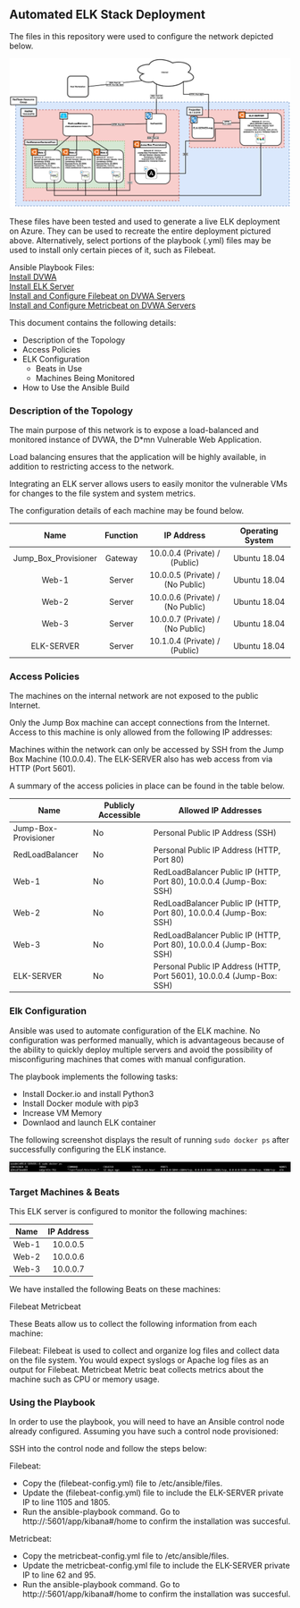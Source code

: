 ## Automated ELK Stack Deployment

The files in this repository were used to configure the network depicted below.

![network_diagram](Images/network_diagram.png)

These files have been tested and used to generate a live ELK deployment on Azure. They can be used to recreate the entire deployment pictured above. Alternatively, select portions of the playbook (.yml) files may be used to install only certain pieces of it, such as Filebeat.

Ansible Playbook Files:\
  [Install DVWA](yml_files/pentest.yml)\
  [Install ELK Server](yml_files/install-elk.yml)\
  [Install and Configure Filebeat on DVWA Servers](yml_files/filebeat-playbook.yml)\
  [Install and Configure Metricbeat on DVWA Servers](yml_files/metricbeat-playbook.yml)

This document contains the following details:
- Description of the Topology
- Access Policies
- ELK Configuration
  - Beats in Use
  - Machines Being Monitored
- How to Use the Ansible Build


### Description of the Topology

The main purpose of this network is to expose a load-balanced and monitored instance of DVWA, the D*mn Vulnerable Web Application.

Load balancing ensures that the application will be highly available, in addition to restricting access to the network.

Integrating an ELK server allows users to easily monitor the vulnerable VMs for changes to the file system and system metrics.

The configuration details of each machine may be found below.

|         Name         | Function |                      IP Address                      | Operating System |
|:--------------------:|:--------:|:----------------------------------------------------:|:----------------:|
| Jump_Box_Provisioner | Gateway  | 10.0.0.4 (Private) / <Jump-Box Public IP> (Public)   | Ubuntu 18.04     |
| Web-1                | Server   | 10.0.0.5 (Private) / (No Public)                     | Ubuntu 18.04     |
| Web-2                | Server   | 10.0.0.6 (Private) / (No Public)                     | Ubuntu 18.04     |
| Web-3                | Server   | 10.0.0.7 (Private) / (No Public)                     | Ubuntu 18.04     |
| ELK-SERVER           | Server   | 10.1.0.4 (Private) / <ELK-SERVER Public IP> (Public) | Ubuntu 18.04     |

### Access Policies

The machines on the internal network are not exposed to the public Internet. 

Only the Jump Box machine can accept connections from the Internet. Access to this machine is only allowed from the following IP addresses:

<Personal Public IP Address>

Machines within the network can only be accessed by SSH from the Jump Box Machine (10.0.0.4). The ELK-SERVER also has web access from <Personal Puablic IP Address> via HTTP (Port 5601).

A summary of the access policies in place can be found in the table below.

| Name                 | Publicly Accessible | Allowed IP Addresses                                                   |
|----------------------|---------------------|------------------------------------------------------------------------|
| Jump-Box-Provisioner | No                  | Personal Public IP Address (SSH)                                       |
| RedLoadBalancer      | No                  | Personal Public IP Address (HTTP, Port 80)                             |
| Web-1                | No                  | RedLoadBalancer Public IP (HTTP, Port 80), 10.0.0.4 (Jump-Box: SSH)    |
| Web-2                | No                  | RedLoadBalancer Public IP (HTTP, Port 80), 10.0.0.4 (Jump-Box: SSH)    |
| Web-3                | No                  | RedLoadBalancer Public IP (HTTP, Port 80), 10.0.0.4 (Jump-Box: SSH)    |
| ELK-SERVER           | No                  | Personal Public IP Address (HTTP, Port 5601), 10.0.0.4 (Jump-Box: SSH) |

### Elk Configuration

Ansible was used to automate configuration of the ELK machine. No configuration was performed manually, which is advantageous because of the ability to quickly deploy multiple servers and avoid the possibility of misconfiguring machines that comes with manual configuration.

The playbook implements the following tasks:

- Install Docker.io and install Python3
- Install Docker module with pip3
- Increase VM Memory
- Downlaod and launch ELK container

The following screenshot displays the result of running `sudo docker ps` after successfully configuring the ELK instance.

![docker_ps_output](Images/docker_ps_output.png)

### Target Machines & Beats

This ELK server is configured to monitor the following machines:

|  Name | IP Address |
|:-----:|:----------:|
| Web-1 | 10.0.0.5   |
| Web-2 | 10.0.0.6   |
| Web-3 | 10.0.0.7   |

We have installed the following Beats on these machines:

Filebeat
Metricbeat

These Beats allow us to collect the following information from each machine:

Filebeat:
  Filebeat is used to collect and organize log files and collect data on the file system. You would expect syslogs or Apache log files as an output for Filebeat.
Metricbeat
  Metric beat collects metrics about the machine such as CPU or memory usage.

### Using the Playbook
In order to use the playbook, you will need to have an Ansible control node already configured. Assuming you have such a control node provisioned: 

SSH into the control node and follow the steps below:

Filebeat:
- Copy the (filebeat-config.yml) file to /etc/ansible/files.
- Update the (filebeat-config.yml) file to include the ELK-SERVER private IP to line 1105 and 1805.
- Run the ansible-playbook command. Go to http://<ELK-SERVER Public IP>:5601/app/kibana#/home to confirm the installation was succesful.

Metricbeat:
- Copy the metricbeat-config.yml file to /etc/ansible/files.
- Update the metricbeat-config.yml file to include the ELK-SERVER private IP to line 62 and 95.
- Run the ansible-playbook command. Go to http://<ELK-SERVER Public IP>:5601/app/kibana#/home to confirm the installation was succesful.
